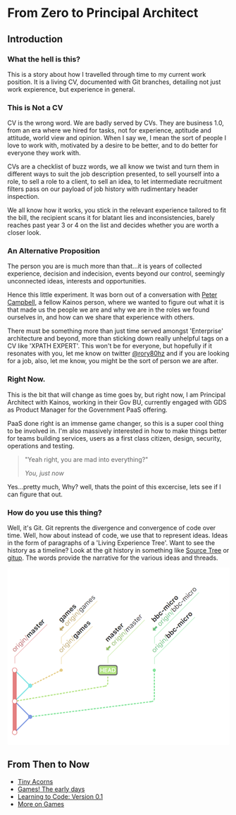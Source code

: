 # From Zero to Principal Architect
## Introduction
### What the hell is this?
This is a story about how I travelled through time to my current work position. It is a living CV, documented with Git branches, detailing not just work expierence, but experience in general. 

### This is Not a CV
CV is the wrong word. We are badly served by CVs. They are business 1.0, from an era where we hired for tasks, not for experience, aptitude and attitude, world view and opinion. When I say we, I mean the sort of people I love to work with, motivated by a desire to be better, and to do better for everyone they work with.

CVs are a checklist of buzz words, we all know we twist and turn them in different ways to suit the job description presented, to sell yourself into a role, to sell a role to a client, to sell an idea, to let intermediate recruitment filters pass on our payload of job history with rudimentary header inspection.

We all know how it works, you stick in the relevant experience tailored to fit the bill, the recipient scans it for blatant lies and inconsistencies, barely reaches past year 3 or 4 on the list and decides whether you are worth a closer look.

### An Alternative Proposition
The person you are is much more than that...it is years of collected experience, decision and indecision, events beyond our control, seemingly unconnected ideas, interests and opportunities. 

Hence this little experiment. It was born out of a conversation with [Peter Campbell](https://medium.com/@petecam), a fellow Kainos person, where we wanted to figure out what it is that made us the people we are and why we are in the roles we found ourselves in, and how can we share that experience with others.

There must be something more than just time served amongst 'Enterprise' architecture and beyond, more than sticking down really unhelpful tags on a CV like 'XPATH EXPERT'. This won't be for everyone, but hopefully if it resonates with you, let me know on twitter [@rory80hz](https://twitter.com/rory80hz) and if you are looking for a job, also, let me know, you might be the sort of person we are after.

### Right Now.
This is the bit that will change as time goes by, but right now, I am Principal Architect with Kainos, working in their Gov BU, currently engaged with GDS as Product Manager for the Government PaaS offering.

PaaS done right is an immense game changer, so this is a super cool thing to be involved in. I'm also massively interested in how to make things better for teams building services, users as a first class citizen, design, security, operations and testing. 

> "Yeah right, you are mad into everything?" 
>
> _You, just now_

Yes...pretty much, Why? well, thats the point of this excercise, lets see if I can figure that out.

### How do you use this thing?
Well, it's Git. Git reprents the divergence and convergence of code over time. Well, how about instead of code, we use that to represent ideas. Ideas in the form of paragraphs of a 'Living Experience Tree'. Want to see the history as a timeline? Look at the git history in something like [Source Tree](https://www.sourcetreeapp.com/) or [gitup](http://gitup.co/). The words provide the narrative for the various ideas and threads.

![Example of the history](images/example.png)

## From Then to Now

* [Tiny Acorns](tiny-acorns.md)
* [Games! The early days](games-early-days.md)
* [Learning to Code: Version 0.1](learning-to-code.md)
* [More on Games](more-on-games.md)

